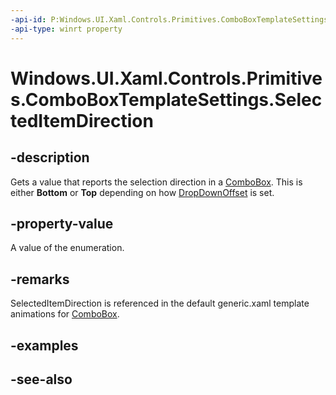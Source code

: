 ```yaml
---
-api-id: P:Windows.UI.Xaml.Controls.Primitives.ComboBoxTemplateSettings.SelectedItemDirection
-api-type: winrt property
---
```


<!-- Property syntax
public Windows.UI.Xaml.Controls.Primitives.AnimationDirection SelectedItemDirection { get; }
-->

# Windows.UI.Xaml.Controls.Primitives.ComboBoxTemplateSettings.SelectedItemDirection

## -description
Gets a value that reports the selection direction in a [ComboBox](../windows.ui.xaml.controls/combobox.md). This is either **Bottom** or **Top** depending on how [DropDownOffset](comboboxtemplatesettings_dropdownoffset.md) is set.



## -property-value
A value of the enumeration.

## -remarks
SelectedItemDirection is referenced in the default generic.xaml template animations for [ComboBox](../windows.ui.xaml.controls/combobox.md).

## -examples

## -see-also
